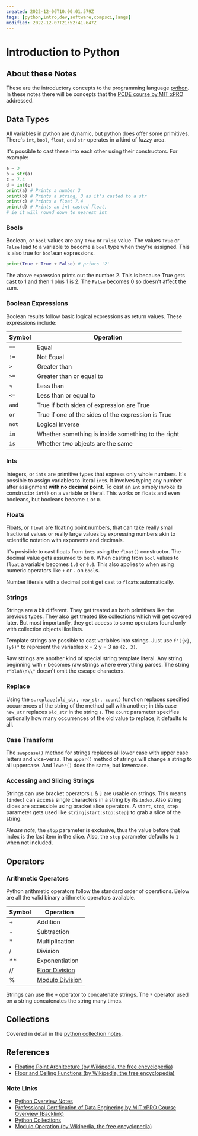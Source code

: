```yaml
---
created: 2022-12-06T10:00:01.579Z
tags: [python,intro,dev,software,compsci,langs]
modified: 2022-12-07T21:52:41.647Z
---
```

# Introduction to Python

## About these Notes

These are the introductory concepts to the programming language [python][python-overview-zk].
In these notes there will be concepts that
the [PCDE course by MIT xPRO][pcde-overview-zk] addressed.

## Data Types

All variables in python are dynamic, but python does offer some primitives.
There's `int`, `bool`, `float`, and `str` operates in a kind of fuzzy area.

It's possible to cast these into each other using their constructors.
For example:

```python
a = 3
b = str(a)
c = 7.4
d = int(c)
print(a) # Prints a number 3
print(b) # Prints a string, 3 as it's casted to a str
print(c) # Prints a float 7.4
print(d) # Prints an int casted float,
# ie it will round down to nearest int
```

### Bools

Boolean, or `bool` values are any `True` or `False` value.
The values `True` or `False` lead to a variable to become
a `bool` type when they're assigned.
This is also true for `bool`ean expressions.

```python
print(True + True + False) # prints '2'
```

The above expression prints out the number 2.
This is because True gets cast to 1 and then 1 plus 1 is 2.
The `False` becomes 0 so doesn't affect the sum.

### Boolean Expressions

Boolean results follow basic logical expressions as return values.
These expressions include:

<!-- TODO: Turn into table -->
| Symbol | Operation                                          |
| ------ | -------------------------------------------------- |
| `==`   | Equal                                              |
| `!=`   | Not Equal                                          |
| `>`    | Greater than                                       |
| `>=`   | Greater than or equal to                           |
| `<`    | Less than                                          |
| `<=`   | Less than or equal to                              |
| `and`  | True if both sides of expression are True          |
| `or`   | True if one of the sides of the expression is True |
| `not`  | Logical Inverse                                    |
| `in`   | Whether something is inside something to the right |
| `is`   | Whether two objects are the same                   |

### Ints

Integers, or `int`s are primitive types that express only whole numbers.
It's possible to assign variables to literal `int`s.
It involves typing any number after assignment **with no decimal point**.
To cast an `int` simply invoke its constructor `int()` on a variable or literal.
This works on floats and even booleans, but booleans become `1` or `0`.

### Floats

Floats,
or `float` are [floating point numbers][float-point-wiki],
that can take really small fractional values or really large values by
expressing numbers akin to scientific notation with exponents and decimals.

It's posisible to cast floats from `ints` using the `float()` constructor.
The decimal value gets assumed to be `0`.
When casting from `bool` values to `float` a variable becomes `1.0` or `0.0`.
This also applies to when using numeric operators like `+` or `-` on `bool`s.

Number literals with a decimal point get cast to `float`s automatically.

### Strings

Strings are a bit different.
They get treated as both primitives like the previous types.
They also get treated like [collections][py-collection-zk]
which will get covered later.
But most importantly, they get access to some operators found only
with collection objects like lists.

Template strings are possible to cast variables into strings.
Just use `f"({x}, {y})"` to represent the variables x = 2 y = 3 as
`(2, 3)`.

Raw strings are another kind of special string template literal.
Any string beginning with `r` becomes raw strings where everything parses.
The string `r"blah\n\\"` doesn't omit the escape characters.

### Replace

Using the `s.replace(old_str, new_str, count)` function replaces
specified occurrences of the string of the method call with another;
in this case `new_str` replaces `old_str` in the string `s`.
The `count` parameter specifies optionally how many occurrences of
the old value to replace, it defaults to all.

### Case Transform

The `swapcase()` method for strings replaces all lower case with
upper case letters and vice-versa.
The `upper()` method of strings will change a string to all uppercase.
And `lower()` does the same, but lowercase.

### Accessing and Slicing Strings

Strings can use bracket operators `[` & `]` are usable on strings.
This means `[index]` can access single characters in a string by its `index`.
Also string slices are accessible using bracket slice operators.
A `start`, `stop`, `step` parameter gets used like `string[start:stop:step]`
to grab a slice of the string.

*Please note*, the `stop` parameter is exclusive,
thus the value before that index is the last item in the slice.
Also, the `step` parameter defaults to `1` when not included.

## Operators

### Arithmetic Operators

Python arithmetic operators follow the standard order of operations.
Below are all the valid binary arithmetic operators available.

| Symbol | Operation                         |
| ------ | --------------------------------- |
| +      | Addition                          |
| -      | Subtraction                       |
| *      | Multiplication                    |
| /      | Division                          |
| **     | Exponentiation                    |
| //     | [Floor Division][floor-ceil-wiki] |
| %      | [Modulo Division][modulo-op-wiki] |

Strings can use the `+` operator to concatenate strings.
The `*` operator used on a string concatenates the string many times.

## Collections

Covered in detail in the [python collection notes][py-collection-zk].

## References

* [Floating Point Architecture (by Wikipedia, the free encyclopedia)][float-point-wiki]
* [Floor and Ceiling Functions (by Wikipedia, the free encyclopedia)][floor-ceil-wiki]

### Note Links

* [Python Overview Notes][python-overview-zk]
* [Professional Certification of Data Enginering by MIT xPRO Course Overview (Backlink)][pcde-overview-zk]
* [Python Collections][py-collection-zk]
* [Modulo Operation (by Wikipedia, the free encyclopedia)][modulo-op-wiki]

<!-- Hidden Reference Links Below Here -->
[python-overview-zk]: ./python.md "Python Overview Notes"
[pcde-overview-zk]: ./pcde-course-overview.md "Professional Certification of Data Enginering by MIT xPRO Course Overview"
[float-point-wiki]: https://en.wikipedia.org/wiki/Floating-point_arithmetic "Floating Point Architecture (by Wikipedia, the free encyclopedia)"
[py-collection-zk]: ./python-collections.md "Python Collections"
[floor-ceil-wiki]: https://en.wikipedia.org/wiki/Floor_and_ceiling_functions "Floor and Ceiling Functions"
[modulo-op-wiki]: https://en.wikipedia.org/wiki/Modulo_operation "Modulo Operation (by Wikipedia, the free encyclopedia)"
